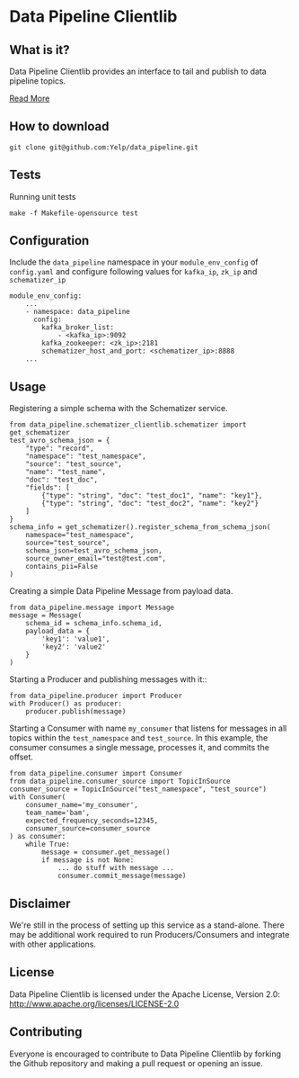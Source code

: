 # Data Pipeline Clientlib


What is it?
-----------
Data Pipeline Clientlib provides an interface to tail and publish to data pipeline topics.

[Read More](https://engineeringblog.yelp.com/2016/07/billions-of-messages-a-day-yelps-real-time-data-pipeline.html)


How to download
---------------
```
git clone git@github.com:Yelp/data_pipeline.git
```


Tests
-----
Running unit tests
```
make -f Makefile-opensource test
```


Configuration
-------------
Include the `data_pipeline` namespace in your `module_env_config` of `config.yaml`
and configure following values for `kafka_ip`, `zk_ip` and `schematizer_ip`

```
module_env_config:
	...
    - namespace: data_pipeline
      config:
        kafka_broker_list:
            - <kafka_ip>:9092
        kafka_zookeeper: <zk_ip>:2181
        schematizer_host_and_port: <schematizer_ip>:8888
    ...
```


Usage
-----
Registering a simple schema with the Schematizer service.
```
from data_pipeline.schematizer_clientlib.schematizer import get_schematizer
test_avro_schema_json = {
    "type": "record",
    "namespace": "test_namespace",
    "source": "test_source",
    "name": "test_name",
    "doc": "test_doc",
    "fields": [
        {"type": "string", "doc": "test_doc1", "name": "key1"},
        {"type": "string", "doc": "test_doc2", "name": "key2"}
    ]
}
schema_info = get_schematizer().register_schema_from_schema_json(
    namespace="test_namespace",
    source="test_source",
    schema_json=test_avro_schema_json,
    source_owner_email="test@test.com",
    contains_pii=False
)
```

Creating a simple Data Pipeline Message from payload data.
```
from data_pipeline.message import Message
message = Message(
    schema_id = schema_info.schema_id,
    payload_data = {
        'key1': 'value1',
        'key2': 'value2'
    }
)
```

Starting a Producer and publishing messages with it::
```
from data_pipeline.producer import Producer
with Producer() as producer:
    producer.publish(message)
```

Starting a Consumer with name `my_consumer` that listens for
messages in all topics within the `test_namespace` and `test_source`.
In this example, the consumer consumes a single message, processes it, and
commits the offset.
```
from data_pipeline.consumer import Consumer
from data_pipeline.consumer_source import TopicInSource
consumer_source = TopicInSource("test_namespace", "test_source")
with Consumer(
    consumer_name='my_consumer',
    team_name='bam',
    expected_frequency_seconds=12345,
    consumer_source=consumer_source
) as consumer:
    while True:
        message = consumer.get_message()
        if message is not None:
            ... do stuff with message ...
            consumer.commit_message(message)
```


Disclaimer
-------
We're still in the process of setting up this service as a stand-alone. There may be additional work required to run Producers/Consumers and integrate with other applications.


License
-------
Data Pipeline Clientlib is licensed under the Apache License, Version 2.0: http://www.apache.org/licenses/LICENSE-2.0


Contributing
------------
Everyone is encouraged to contribute to Data Pipeline Clientlib by forking the Github repository and making a pull request or opening an issue.
